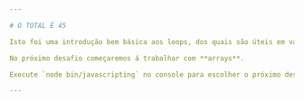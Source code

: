 ```yaml
---

# O TOTAL É 45

Isto foi uma introdução bem básica aos loops, dos quais são úteis em várias situações, particularmente em combinação com outros tipos de dados como strings e arrays.

No próximo desafio começaremos á trabalhar com **arrays**.

Execute `node bin/javascripting` no console para escolher o próximo desafio.

---
```

